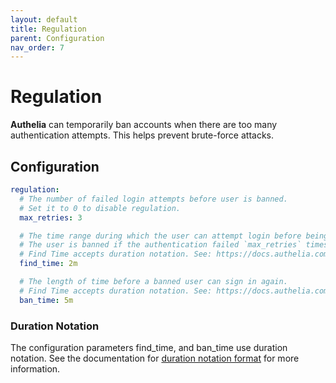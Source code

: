 ```yaml
---
layout: default
title: Regulation
parent: Configuration
nav_order: 7
---
```


# Regulation

**Authelia** can temporarily ban accounts when there are too many
authentication attempts. This helps prevent brute-force attacks.

## Configuration

```yaml
regulation:
  # The number of failed login attempts before user is banned.
  # Set it to 0 to disable regulation.
  max_retries: 3

  # The time range during which the user can attempt login before being banned.
  # The user is banned if the authentication failed `max_retries` times in a `find_time` seconds window.
  # Find Time accepts duration notation. See: https://docs.authelia.com/configuration/index.html#duration-notation-format
  find_time: 2m

  # The length of time before a banned user can sign in again.
  # Find Time accepts duration notation. See: https://docs.authelia.com/configuration/index.html#duration-notation-format
  ban_time: 5m
```

### Duration Notation

The configuration parameters find_time, and ban_time use duration notation. See the documentation
for [duration notation format](index.md#duration-notation-format) for more information.